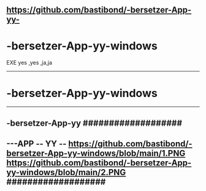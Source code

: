 https://github.com/bastibond/-bersetzer-App-yy-
-----------
# -bersetzer-App-yy-windows
EXE yes ,yes ,ja,ja









-----------
# -bersetzer-App-yy-windows
-----------------
-bersetzer-App-yy
###################
---------------
---APP -- YY  -- 
https://github.com/bastibond/-bersetzer-App-yy-windows/blob/main/1.PNG
https://github.com/bastibond/-bersetzer-App-yy-windows/blob/main/2.PNG
###################
---------------
